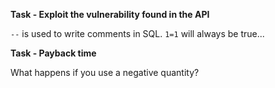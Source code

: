 **Task - Exploit the vulnerability found in the API**

`--` is used to write comments in SQL.
`1=1` will always be true...

**Task - Payback time**

What happens if you use a negative quantity?
